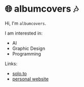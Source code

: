 
# 🌐 albumcovers 🎶

Hi, I'm `albumcovers`.

I am interested in:
- AI
- Graphic Design
- Programming

Links:
- [solo.to](https://solo.to/hyperspeed)
- [personal website](https://starbursts.me)
